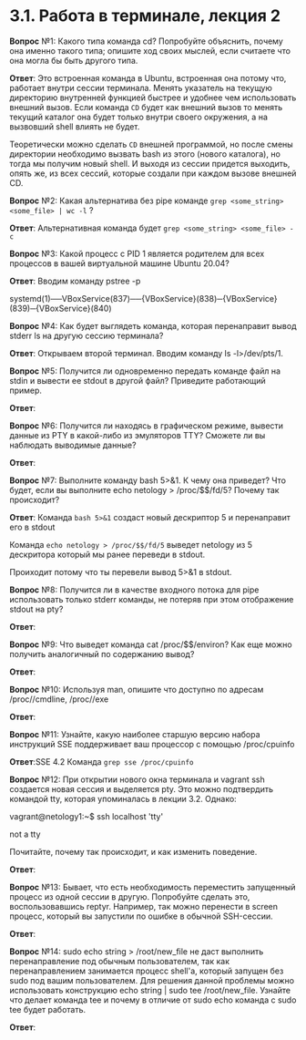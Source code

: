 # 3.1. Работа в терминале, лекция 2
**Вопрос** №1: Какого типа команда cd? Попробуйте объяснить, почему она именно такого типа; опишите ход своих мыслей, если считаете что она могла бы быть другого типа. 

**Ответ**: Это встроенная команда в Ubuntu, встроенная она потому что, работает внутри сессии терминала. Менять указатель на текущую директорию внутренней функцией быстрее и удобнее чем использовать внешний вызов. Если команда `CD` будет как внешний вызов то менять текущий каталог она будет только внутри своего окружения, а на вызвовший shell влиять не будет.

Теоретически можно сделать `CD` внешней программой, но после смены директории необходимо вызвать bash из этого (нового каталога), но тогда мы получим новый shell.
И выходя из сессии придется выходить, опять же, из всех сессий, которые создали при каждом вызове внешней CD.

**Вопрос** №2: Какая альтернатива без pipe команде `grep <some_string> <some_file> | wc -l` ?

**Ответ**: Альтернативная команда будет `grep <some_string> <some_file> -c`

**Вопрос** №3: Какой процесс с PID 1 является родителем для всех процессов в вашей виртуальной машине Ubuntu 20.04?

**Ответ**: Вводим команду pstree -p

systemd(1)──VBoxService(837)──{VBoxService}(838)─{VBoxService}(839)─{VBoxService}(840) 

**Вопрос** №4: Как будет выглядеть команда, которая перенаправит вывод stderr ls на другую сессию терминала?

**Ответ**: Открываем второй терминал. Вводим команду ls -l>/dev/pts/1.

**Вопрос** №5: Получится ли одновременно передать команде файл на stdin и вывести ее stdout в другой файл? Приведите работающий пример.

**Ответ**:

**Вопрос** №6: Получится ли находясь в графическом режиме, вывести данные из PTY в какой-либо из эмуляторов TTY? Сможете ли вы наблюдать выводимые данные?

**Ответ**:

**Вопрос** №7: Выполните команду bash 5>&1. К чему она приведет? Что будет, если вы выполните echo netology > /proc/$$/fd/5? Почему так происходит?

**Ответ**: Команда `bash 5>&1` создаст новый дескриптор 5 и перенаправит его в stdout

Команда `echo netology > /proc/$$/fd/5` выведет netology из 5 дескритора который мы ранее переведи в stdout.

Проиходит потому что ты перевели вывод 5>&1 в stdout.

**Вопрос** №8: Получится ли в качестве входного потока для pipe использовать только stderr команды, не потеряв при этом отображение stdout на pty?

**Ответ**:

**Вопрос** №9: Что выведет команда cat /proc/$$/environ? Как еще можно получить аналогичный по содержанию вывод?

**Ответ**:

**Вопрос** №10: Используя man, опишите что доступно по адресам /proc/<PID>/cmdline, /proc/<PID>/exe

**Ответ**:

**Вопрос** №11: Узнайте, какую наиболее старшую версию набора инструкций SSE поддерживает ваш процессор с помощью /proc/cpuinfo

**Ответ**:SSE 4.2 Команда `grep sse /proc/cpuinfo`

**Вопрос** №12: При открытии нового окна терминала и vagrant ssh создается новая сессия и выделяется pty. Это можно подтвердить командой tty, которая упоминалась в лекции 3.2. Однако:

vagrant@netology1:~$ ssh localhost 'tty'

not a tty

Почитайте, почему так происходит, и как изменить поведение.

**Ответ**:

**Вопрос** №13: Бывает, что есть необходимость переместить запущенный процесс из одной сессии в другую. Попробуйте сделать это, воспользовавшись reptyr. Например, так можно перенести в screen процесс, который вы запустили по ошибке в обычной SSH-сессии.

**Ответ**:

**Вопрос** №14: sudo echo string > /root/new_file не даст выполнить перенаправление под обычным пользователем, так как перенаправлением занимается процесс shell'а, который запущен без sudo под вашим пользователем. Для решения данной проблемы можно использовать конструкцию echo string | sudo tee /root/new_file. Узнайте что делает команда tee и почему в отличие от sudo echo команда с sudo tee будет работать.

**Ответ**: